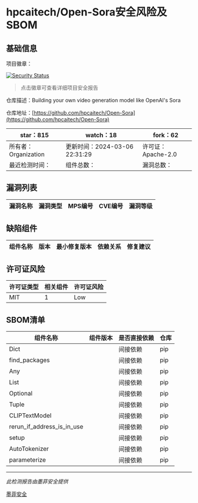 # hpcaitech/Open-Sora安全风险及SBOM

## 基础信息

项目徽章：

[![Security Status](https://www.murphysec.com/platform3/v31/badge/1765447723717148672.svg)](https://www.murphysec.com/console/report/1765447723658428416/1765447723717148672)

> 点击徽章可查看详细项目安全报告

仓库描述：Building your own video generation model like OpenAI's Sora

仓库地址：[https://github.com/hpcaitech/Open-Sora](https://github.com/hpcaitech/Open-Sora)

| star：815 | watch：18 | fork：62 |
| ----------- | -------------- | ------------ |
| 所有者：Organization | 更新时间：2024-03-06 22:31:29 | 许可证：Apache-2.0 |
| 最近检测时间： | 组件总数： | 漏洞总数： |




## 漏洞列表

| 漏洞名称 | 漏洞类型 | MPS编号 | CVE编号 | 漏洞等级 |
| ------- | ------ | ------- | ------ | ----- |





## 缺陷组件

| 组件名称 | 版本 | 最小修复版本 | 依赖关系 | 修复建议 |
| -------- | ---- | ------------ | -------- | -------- |





## 许可证风险

| 许可证类型 | 相关组件 | 许可证风险 |
| ---------- | -------- | ---------- |
|MIT|1|Low|




## SBOM清单

| 组件名称 | 组件版本 | 是否直接依赖 | 仓库 |
| -------- | -------- | ------------ | ---- |
|Dict||间接依赖|pip|
|find_packages||间接依赖|pip|
|Any||间接依赖|pip|
|List||间接依赖|pip|
|Optional||间接依赖|pip|
|Tuple||间接依赖|pip|
|CLIPTextModel||间接依赖|pip|
|rerun_if_address_is_in_use||间接依赖|pip|
|setup||间接依赖|pip|
|AutoTokenizer||间接依赖|pip|
|parameterize||间接依赖|pip|


------

*此检测报告由墨菲安全提供*

[墨菲安全](www.murphysec.com)